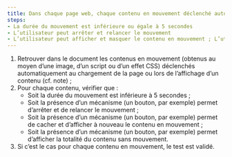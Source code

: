 ```yaml
---
title: Dans chaque page web, chaque contenu en mouvement déclenché automatiquement, vérifie-t-il une de ces conditions ? 
steps:
- La durée du mouvement est inférieure ou égale à 5 secondes
- L’utilisateur peut arrêter et relancer le mouvement
- L’utilisateur peut afficher et masquer le contenu en mouvement ; L’utilisateur peut afficher la totalité de l’information sans le mouvement
---
```



1. Retrouver dans le document les contenus en mouvement (obtenus au moyen d’une image, d’un script ou d’un effet CSS) déclenchés automatiquement au chargement de la page ou lors de l’affichage d’un contenu (cf. note) ;
2. Pour chaque contenu, vérifier que :
    * Soit la durée du mouvement est inférieure à 5 secondes ;
    * Soit la présence d’un mécanisme (un bouton, par exemple) permet d’arrêter et de relancer le mouvement ;
    * Soit la présence d’un mécanisme (un bouton, par exemple) permet de cacher et d’afficher à nouveau le contenu en mouvement ;
    * Soit la présence d’un mécanisme (un bouton, par exemple) permet d’afficher la totalité du contenu sans mouvement.
3. Si c’est le cas pour chaque contenu en mouvement, le test est validé.
